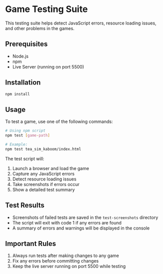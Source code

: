 # Game Testing Suite

This testing suite helps detect JavaScript errors, resource loading issues, and other problems in the games.

## Prerequisites

- Node.js
- npm
- Live Server (running on port 5500)

## Installation

```bash
npm install
```

## Usage

To test a game, use one of the following commands:

```bash
# Using npm script
npm test [game-path]

# Example:
npm test tea_sim_kaboom/index.html
```

The test script will:
1. Launch a browser and load the game
2. Capture any JavaScript errors
3. Detect resource loading issues
4. Take screenshots if errors occur
5. Show a detailed test summary

## Test Results

- Screenshots of failed tests are saved in the `test-screenshots` directory
- The script will exit with code 1 if any errors are found
- A summary of errors and warnings will be displayed in the console

## Important Rules

1. Always run tests after making changes to any game
2. Fix any errors before committing changes
3. Keep the live server running on port 5500 while testing 
